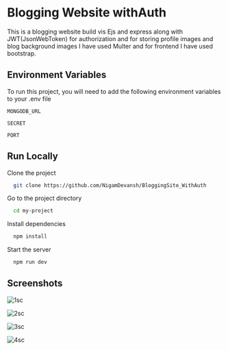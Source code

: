 
# Blogging Website withAuth

This is a blogging website build vis Ejs and express along with JWT(JsonWebToken) for authorization and for storing profile images and blog background images I have used Multer and for frontend I have used bootstrap.

## Environment Variables

To run this project, you will need to add the following environment variables to your .env file

`MONGODB_URL`

`SECRET`

`PORT`

## Run Locally

Clone the project

```bash
  git clone https://github.com/NigamDevansh/BloggingSite_WithAuth
```

Go to the project directory

```bash
  cd my-project
```

Install dependencies

```bash
  npm install
```

Start the server

```bash
  npm run dev
```


## Screenshots

![1sc](https://user-images.githubusercontent.com/88497388/230630712-042d875d-9b40-4512-8f60-e22d00226ffd.png)

![2sc](https://user-images.githubusercontent.com/88497388/230630728-d3cbe3da-ebc2-4c1c-9699-354dfea40516.png)

![3sc](https://user-images.githubusercontent.com/88497388/230630734-05e304d9-912a-43a6-9c08-2e2411e0d358.png)

![4sc](https://user-images.githubusercontent.com/88497388/230630742-7a8ce106-9b6b-4357-820f-17ef2adfe43f.png)

